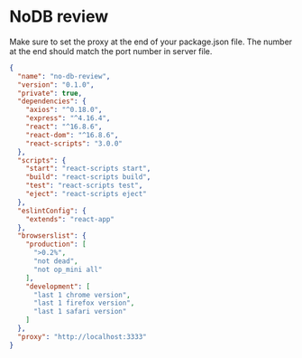 # NoDB review

Make sure to set the proxy at the end of your package.json file. The number at the end should match the port number in server file.

```json
{
  "name": "no-db-review",
  "version": "0.1.0",
  "private": true,
  "dependencies": {
    "axios": "^0.18.0",
    "express": "^4.16.4",
    "react": "^16.8.6",
    "react-dom": "^16.8.6",
    "react-scripts": "3.0.0"
  },
  "scripts": {
    "start": "react-scripts start",
    "build": "react-scripts build",
    "test": "react-scripts test",
    "eject": "react-scripts eject"
  },
  "eslintConfig": {
    "extends": "react-app"
  },
  "browserslist": {
    "production": [
      ">0.2%",
      "not dead",
      "not op_mini all"
    ],
    "development": [
      "last 1 chrome version",
      "last 1 firefox version",
      "last 1 safari version"
    ]
  },
  "proxy": "http://localhost:3333"
}
```